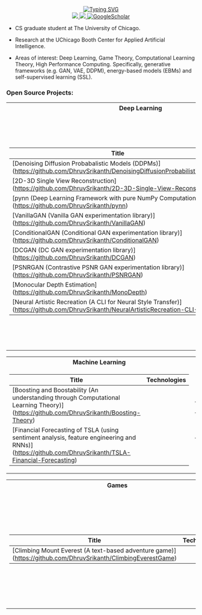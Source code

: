<p align="center">
<a href="https://github.com/DhruvSrikanth">
    <img src="https://readme-typing-svg.demolab.com?font=Georgia&size=18&duration=2000&pause=500&multiline=true&width=500&height=80&lines=Dhruv+Srikanth;Deep+Learning+%7C+High-Performance+Computing+%7C+Engineering" alt="Typing SVG" />
</a>
<br/>


<a href="https://www.linkedin.com/in/dhruv-srikanth/">
    <img src="https://img.shields.io/badge/-Linkedin-blue?style=flat-square&logo=linkedin">
</a>
<a href="mailto:dhruvsrikanth@uchicago.edu">
    <img src="https://img.shields.io/badge/-Email-red?style=flat-square&logo=gmail&logoColor=white">
</a>
<a href='https://scholar.google.com/citations?hl=en&user=Dvh53xkAAAAJ' target="_blank">
    <img alt='GoogleScholar' src='https://img.shields.io/badge/Scholar-100000?style=flat&logo=GoogleScholar&logoColor=white&&color=0181FF'>
</a>

<br/> 
</p>

* CS graduate student at The University of Chicago. 

* Research at the UChicago Booth Center for Applied Artificial Intelligence.

* Areas of interest: Deep Learning, Game Theory, Computational Learning Theory, High Performance Computing. Specifically, generative frameworks (e.g. GAN, VAE, DDPM), energy-based models (EBMs) and self-supervised learning (SSL).


### Open Source Projects:

<table>
<tr><th> Deep Learning </th><th> High-Performance Computing </th></tr>
<tr><td>

|Title | Technologies|
|--|--|
| [Denoising Diffusion Probabalistic Models (DDPMs)] (https://github.com/DhruvSrikanth/DenoisingDiffusionProbabilisticModels) | | 
| [2D-3D Single View Reconstruction] (https://github.com/DhruvSrikanth/2D-3D-Single-View-Reconstruction) | | 
| [pynn (Deep Learning Framework with pure NumPy Computation)] (https://github.com/DhruvSrikanth/pynn) | |
| [VanillaGAN (Vanilla GAN experimentation library)] (https://github.com/DhruvSrikanth/VanillaGAN) | | 
| [ConditionalGAN (Conditional GAN experimentation library)] (https://github.com/DhruvSrikanth/ConditionalGAN) | | 
| [DCGAN (DC GAN experimentation library)] (https://github.com/DhruvSrikanth/DCGAN) | | 
| [PSNRGAN (Contrastive PSNR GAN experimentation library)] (https://github.com/DhruvSrikanth/PSNRGAN) | | 
| [Monocular Depth Estimation] (https://github.com/DhruvSrikanth/MonoDepth) | | 
| [Neural Artistic Recreation (A CLI for Neural Style Transfer)] (https://github.com/DhruvSrikanth/NeuralArtisticRecreation-CLI-Tool) | | 



</td><td>

|Title | Technologies|
|--|--|
| [CUDANN (Distributed Deep Learning Framework (accelerated on NVIDIA GPUs)](https://github.com/DhruvSrikanth/CUDANN)| |
| [FastConv (Multithreaded GPU CUDA kernels for Convolution)] (https://github.com/DhruvSrikanth/FastConv) | | 
| [Ray Tracing (using Monte-Carlo Algorithm on GPU Accelerators)] (https://github.com/DhruvSrikanth/Monte-Carlo-Ray-Tracing) | |
| [Advection Diffusion Simulation (Multrithreaded, Shared Memory Parallelism, Distributed Memory Parallelism)] (https://github.com/DhruvSrikanth/N-Body-Simulation)] (https://github.com/DhruvSrikanth/Advection-Diffusion-Simulation) | |
| [N Body Particle Simulation (Multrithreaded, Shared Memory Parallelism, Distributed Memory Parallelism)] (https://github.com/DhruvSrikanth/N-Body-Simulation) | | 
| [Distributed Poisson Solver (using Conjugate Gradient Optimization] (https://github.com/DhruvSrikanth/Conjugate-Gradient-Simulation) | | 
| [Image Editor via Convolutions (using Work Stealing and Work Balancing parallel schemes)] (https://github.com/DhruvSrikanth/WorkBalancingStealingImageEditor) | |
| [Sparse Linear Solver (using the Map Reduce parallelism scheme with Conjugate Gradient Optimization)] (https://github.com/DhruvSrikanth/MapReduceSparseSolver) | | 
| [Image Editor via Convolutions (using Pipeline and BSP parallel schemes)] (https://github.com/DhruvSrikanth/PipelineBSPImageEditor) | | 
| [Twitter Application (using Producer-Consumer parallelism model)](https://github.com/DhruvSrikanth/TwitterGo) | | 

</td></tr> </table>

<table>
<tr><th> Machine Learning </th><th> Computer Systems </th></tr>
<tr><td>
   
|Title | Technologies|
|--|--|
| [Boosting and Boostability (An understanding through Computational Learning Theory)] (https://github.com/DhruvSrikanth/Boosting-Theory) | | 
| [Financial Forecasting of TSLA (using sentiment analysis, feature engineering and RNNs)] (https://github.com/DhruvSrikanth/TSLA-Financial-Forecasting) | |

    


</td><td>

|Title | Technologies|
|--|--|
| [Unix Shell] (https://github.com/DhruvSrikanth/Unix-Like-Shell) | |
 
</td></tr> </table>

</td></tr> </table>

<table>
<tr><th> Games </th><th> Other </th></tr>
<tr><td>
   
|Title | Technologies|
|--|--|
| [Climbing Mount Everest (A text-based adventure game)] (https://github.com/DhruvSrikanth/ClimbingEverestGame) | |


</td><td>

|Title | Technologies|
|--|--|
| [Useful Algorithms] (https://github.com/DhruvSrikanth/Algorithms) | |
| [Superconductor Regression (Kaggle Challenge)] (https://github.com/DhruvSrikanth/Superconductor-Regression-Kaggle-Challenge) | | 
| [Canvas Web Application] (https://github.com/DhruvSrikanth/Web-Dev-Project) | | 
| [Blood Donations Database] (https://github.com/DhruvSrikanth/Blood-Donations-DB) | | 

 
</td></tr> </table>
